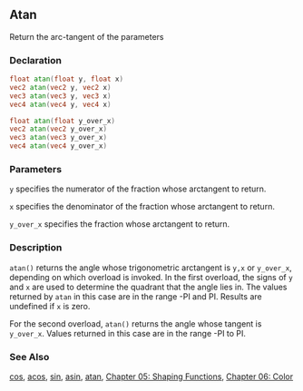 ## Atan
Return the arc-tangent of the parameters

### Declaration
```glsl
float atan(float y, float x)  
vec2 atan(vec2 y, vec2 x)  
vec3 atan(vec3 y, vec3 x)  
vec4 atan(vec4 y, vec4 x)

float atan(float y_over_x)  
vec2 atan(vec2 y_over_x)  
vec3 atan(vec3 y_over_x)  
vec4 atan(vec4 y_over_x)
```

### Parameters
```y``` specifies the numerator of the fraction whose arctangent to return.

```x``` specifies the denominator of the fraction whose arctangent to return.

```y_over_x``` specifies the fraction whose arctangent to return.

### Description
```atan()``` returns the angle whose trigonometric arctangent is ```y,x``` or ```y_over_x```, depending on which overload is invoked. In the first overload, the signs of ```y``` and ```x``` are used to determine the quadrant that the angle lies in. The values returned by ```atan``` in this case are in the range -PI and PI. Results are undefined if ```x``` is zero.

For the second overload, ```atan()``` returns the angle whose tangent is ```y_over_x```. Values returned in this case are in the range -PI to PI.

### See Also
[cos](/glossary/?search=cos), [acos](/glossary/?search=acos), [sin](/glossary/?search=sin), [asin](/glossary/?search=asin), [atan](/glossary/?search=atan), [Chapter 05: Shaping Functions](/05/), [Chapter 06: Color](/06/)
